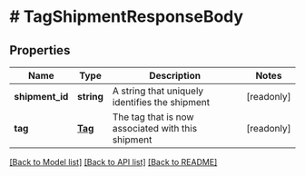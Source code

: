 # # TagShipmentResponseBody

## Properties

Name | Type | Description | Notes
------------ | ------------- | ------------- | -------------
**shipment_id** | **string** | A string that uniquely identifies the shipment | [readonly] 
**tag** | [**Tag**](Tag.md) | The tag that is now associated with this shipment | [readonly] 

[[Back to Model list]](../../README.md#documentation-for-models) [[Back to API list]](../../README.md#documentation-for-api-endpoints) [[Back to README]](../../README.md)


